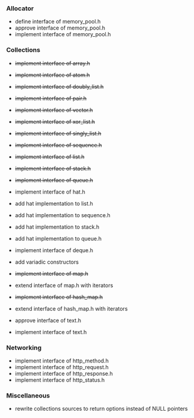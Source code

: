 ### Allocator

- define interface of memory_pool.h
- approve interface of memory_pool.h
- implement interface of memory_pool.h

### Collections 

- ~~implement interface of array.h~~
- ~~implement interface of atom.h~~
- ~~implement interface of doubly_list.h~~
- ~~implement interface of pair.h~~
- ~~implement interface of vector.h~~
- ~~implement interface of xor_list.h~~
- ~~implement interface of singly_list.h~~
- ~~implement interface of sequence.h~~
- ~~implement interface of list.h~~
- ~~implement interface of stack.h~~
- ~~implement interface of queue.h~~

- implement interface of hat.h
- add hat implementation to list.h
- add hat implementation to sequence.h
- add hat implementation to stack.h
- add hat implementation to queue.h
- implement interface of deque.h
- add variadic constructors

- ~~implement interface of map.h~~
- extend interface of map.h with iterators 
- ~~implement interface of hash_map.h~~
- extend interface of hash_map.h with iterators

- approve interface of text.h
- implement interface of text.h

### Networking

- implement interface of http_method.h
- implement interface of http_request.h
- implement interface of http_response.h
- implement interface of http_status.h

### Miscellaneous

- rewrite collections sources to return options instead of NULL pointers
